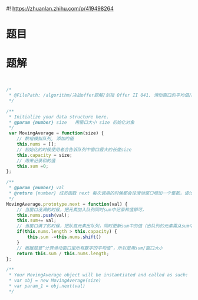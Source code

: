 #! https://zhuanlan.zhihu.com/p/419498264
<!--
 * @Author: your name
 * @Date: 2021-10-09 14:44:20
 * @LastEditTime: 2021-10-09 14:51:54
 * @LastEditors: Please set LastEditors
 * @Description: In User Settings Edit
 * @FilePath: /algorithm/决战offer题解/剑指 Offer II 041. 滑动窗口的平均值/剑指 Offer II 041. 滑动窗口的平均值.md
-->
# 题目





# 题解

```javascript


/*
 * @FilePath: /algorithm/决战offer题解/剑指 Offer II 041. 滑动窗口的平均值/moving-average-from-data-stream.js
 */

/**
 * Initialize your data structure here.
 * @param {number} size   用窗口大小 size 初始化对象
 */
 var MovingAverage = function(size) {
    // 数组模拟队列, 添加的值
    this.nums = [];
    // 初始化的时候使用者会告诉队列中窗口最大的长度size
    this.capacity = size;
    // 用来记录和的值
    this.sum =0;
};

/** 
 * @param {number} val
 * @return {number} 成员函数 next 每次调用的时候都会往滑动窗口增加一个整数，请计算并返回数据流中最后 size 个值的移动平均值，即滑动窗口里所有数字的平均值。
 */
MovingAverage.prototype.next = function(val) {
    // 当窗口没满的时候，把元素加入队列同时sum中记录和值即可，
    this.nums.push(val);
    this.sum+= val;
    // 当窗口满了的时候，把队首元素出队列，同时更新sum中的值（出队列的元素需从sum中减去）
    if(this.nums.length > this.capacity) {
        this.sum -=this.nums.shift()
    }
    // 根据题意“计算滑动窗口里所有数字的平均值”，所以是用sum/窗口大小
    return this.sum / this.nums.length;
};

/**
 * Your MovingAverage object will be instantiated and called as such:
 * var obj = new MovingAverage(size)
 * var param_1 = obj.next(val)
 */
```